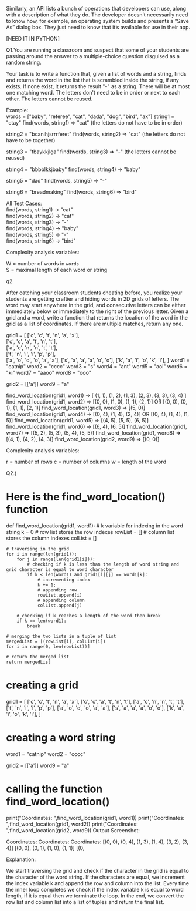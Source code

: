 Similarly, an API lists a bunch of operations that developers can use, along with a description of what they do. The developer doesn’t necessarily need to know how, for example, an operating system builds and presents a “Save As” dialog box. They just need to know that it’s available for use in their app.

[NEED IT IN PYTHON]

Q1.You are running a classroom and suspect that some of your students are passing around the answer to a multiple-choice question disguised as a random string.

Your task is to write a function that, given a list of words and a string, finds and returns the word in the list that is scrambled inside the string, if any exists. If none exist, it returns the result "-" as a string. There will be at most one matching word. The letters don't need to be in order or next to each other. The letters cannot be reused.

Example:  
words = ["baby", "referee", "cat", "dada", "dog", "bird", "ax"]
string1 = "ctay"
find(words, string1) => "cat" (the letters do not have to be in order)

string2 = "bcanihjsrrrferet"
find(words, string2) => "cat" (the letters do not have to be together)

string3 = "tbaykkjlga"
find(words, string3) => "-" (the letters cannot be reused)

string4 = "bbbblkkjbaby"
find(words, string4) => "baby"

string5 = "dad"
find(words, string5) => "-"

string6 = "breadmaking"
find(words, string6) => "bird"

All Test Cases: <br>
find(words, string1) -> "cat" <br>
find(words, string2) -> "cat" <br>
find(words, string3) -> "-" <br>
find(words, string4) -> "baby" <br>
find(words, string5) -> "-" <br>
find(words, string6) -> "bird" <br>

Complexity analysis variables:

W = number of words in `words`  
S = maximal length of each word or string

q2.

After catching your classroom students cheating before, you realize your students are
getting craftier and hiding words in 2D grids of letters. The word may start anywhere in the grid,
and consecutive letters can be either immediately below or immediately to the right of the previous letter.
Given a grid and a word, write a function that returns the location of the word in the grid as a list of coordinates.
If there are multiple matches, return any one.

grid1 = [
['c', 'c', 't', 'n', 'a', 'x'],  
 ['c', 'c', 'a', 't', 'n', 't'],  
 ['a', 'c', 'n', 'n', 't', 't'],  
 ['t', 'n', 'i', 'i', 'p', 'p'],  
 ['a', 'o', 'o', 'o', 'a', 'a'],
['s', 'a', 'a', 'a', 'o', 'o'],
['k', 'a', 'i', 'o', 'k', 'i'],
]
word1 = "catnip"
word2 = "cccc"
word3 = "s"
word4 = "ant"
word5 = "aoi"
word6 = "ki"
word7 = "aaoo"
word8 = "ooo"

grid2 = [['a']]
word9 = "a"

find_word_location(grid1, word1) => [ (1, 1), (1, 2), (1, 3), (2, 3), (3, 3), (3, 4) ]
find_word_location(grid1, word2) =>
[(0, 0), (1, 0), (1, 1), (2, 1)]
OR [(0, 0), (0, 1), (1, 1), (2, 1)]
find_word_location(grid1, word3) => [(5, 0)]
find_word_location(grid1, word4) => [(0, 4), (1, 4), (2, 4)] OR [(0, 4), (1, 4), (1, 5)]
find_word_location(grid1, word5) => [(4, 5), (5, 5), (6, 5)]
find_word_location(grid1, word6) => [(6, 4), (6, 5)]
find_word_location(grid1, word7) => [(5, 2), (5, 3), (5, 4), (5, 5)]
find_word_location(grid1, word8) => [(4, 1), (4, 2), (4, 3)]
find_word_location(grid2, word9) => [(0, 0)]

Complexity analysis variables:

r = number of rows
c = number of columns
w = length of the word

Q2.)

# Here is the find_word_location() function

def find_word_location(grid1, word1): # k variable for indexing in the word string
k = 0 # row list stores the row indexes
rowList = [] # column list stores the column indexes
colList = []

    # traversing in the grid
    for i in range(len(grid1)):
        for j in range(len(grid1[i])):
            # checking if k is less than the length of word string and grid character is equal to word character
            if k < len(word1) and grid1[i][j] == word1[k]:
                # incrementing index
                k += 1;
                # appending row
                rowList.append(i)
                # appending column
                colList.append(j)

        # checking if k reaches a length of the word then break
        if k == len(word1):
            break

    # merging the two lists in a tuple of list
    mergedList = [(rowList[i], colList[i])
    for i in range(0, len(rowList))]

    # return the merged list
    return mergedList

# creating a grid

grid1 = [
['c', 'c', 't', 'n', 'a', 'x'],
['c', 'c', 'a', 't', 'n', 't'],
['a', 'c', 'n', 'n', 't', 't'],
['t', 'n', 'i', 'i', 'p', 'p'],
['a', 'o', 'o', 'o', 'a', 'a'],
['s', 'a', 'a', 'a', 'o', 'o'],
['k', 'a', 'i', 'o', 'k', 'i'],
]

# creating a word string

word1 = "catnip"
word2 = "cccc"

grid2 = [['a']]
word9 = "a"

# calling the function find_word_location()

print("Coordinates: ",find_word_location(grid1, word1))
print("Coordinates: ",find_word_location(grid1, word2))
print("Coordinates: ",find_word_location(grid2, word9))
Output Screenshot:

Coordinates:
Coordinates:
Coordinates:
[(0, 0), (0, 4), (1, 3), (1, 4), (3, 2), (3, 4)]
[(0, 0), (0, 1), (1, 0), (1, 1)]
[(0,

Explanation:

We start traversing the grid and check if the character in the grid is equal to the character of the word string.
If the characters are equal, we increment the index variable k and append the row and column into the list.
Every time the inner loop completes we check if the index variable k is equal to word length, if it is equal then we terminate the loop.
In the end, we convert the row list and column list into a list of tuples and return the final list.
